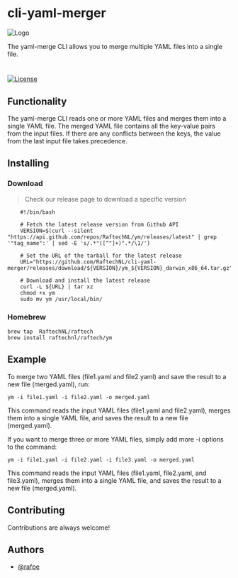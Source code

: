 # cli-yaml-merger

![Logo](https://img.raftech.nl/white_logo_color1_background.png)

The yaml-merge CLI allows you to merge multiple YAML files into a single file.



#
[![License](https://img.shields.io/github/license/raftechnl/cli-yaml-merger)](./LICENSE)


## Functionality

The yaml-merge CLI reads one or more YAML files and merges them into a single YAML file. The merged YAML file contains all the key-value pairs from the input files. If there are any conflicts between the keys, the value from the last input file takes precedence.

## Installing

### Download
> Check our release page to download a specific version

```shell
    #!/bin/bash

    # Fetch the latest release version from Github API
    VERSION=$(curl --silent "https://api.github.com/repos/RaftechNL/ym/releases/latest" | grep '"tag_name":' | sed -E 's/.*"([^"]+)".*/\1/')

    # Set the URL of the tarball for the latest release
    URL="https://github.com/RaftechNL/cli-yaml-merger/releases/download/${VERSION}/ym_${VERSION}_darwin_x86_64.tar.gz"

    # Download and install the latest release
    curl -L ${URL} | tar xz
    chmod +x ym
    sudo mv ym /usr/local/bin/
```

### Homebrew
```shell
brew tap  RaftechNL/raftech
brew install raftechnl/raftech/ym
```

## Example

To merge two YAML files (file1.yaml and file2.yaml) and save the result to a new file (merged.yaml), run:

```shell
ym -i file1.yaml -i file2.yaml -o merged.yaml
```

This command reads the input YAML files (file1.yaml and file2.yaml), merges them into a single YAML file, and saves the result to a new file (merged.yaml).

If you want to merge three or more YAML files, simply add more -i options to the command:

```shell
ym -i file1.yaml -i file2.yaml -i file3.yaml -o merged.yaml
```

This command reads the input YAML files (file1.yaml, file2.yaml, and file3.yaml), merges them into a single YAML file, and saves the result to a new file (merged.yaml).


## Contributing

Contributions are always welcome!


## Authors

- [@rafpe](https://www.github.com/rafpe)
